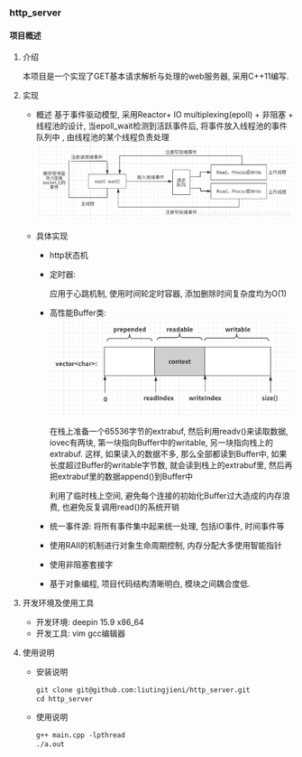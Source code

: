 ### http_server

#### 项目概述

1. 介绍

   本项目是一个实现了GET基本请求解析与处理的web服务器, 采用C++11编写.

2. 实现

   - 概述
     基于事件驱动模型, 采用Reactor+ IO multiplexing(epoll) + 非阻塞 + 线程池的设计, 当epoll_wait检测到活跃事件后, 将事件放入线程池的事件队列中 , 由线程池的某个线程负责处理 
                  ![image](https://github.com/liutingjieni/http_server/blob/master/reactor.png)

     

   - 具体实现

     - http状态机

     - 定时器:

        应用于心跳机制, 使用时间轮定时容器, 添加删除时间复杂度均为O(1)

     - 高性能Buffer类: 
          ![image](https://github.com/liutingjieni/http_server/blob/master/buffer.png)

       在栈上准备一个65536字节的extrabuf, 然后利用readv()来读取数据, iovec有两块, 第一块指向Buffer中的writable, 另一块指向栈上的extrabuf. 这样, 如果读入的数据不多, 那么全部都读到Buffer中, 如果长度超过Buffer的writable字节数, 就会读到栈上的extrabuf里, 然后再把extrabuf里的数据append()到Buffer中

       利用了临时栈上空间, 避免每个连接的初始化Buffer过大造成的内存浪费, 也避免反复调用read()的系统开销

     - 统一事件源:  将所有事件集中起来统一处理, 包括IO事件, 时间事件等

     - 使用RAII的机制进行对象生命周期控制, 内存分配大多使用智能指针

     - 使用非阻塞套接字

     - 基于对象编程, 项目代码结构清晰明白, 模块之间耦合度低.

3. 开发环境及使用工具

   - 开发环境: deepin 15.9 x86_64
   - 开发工具: vim gcc编辑器

4. 使用说明

   - 安装说明

       ```
       git clone git@github.com:liutingjieni/http_server.git
       cd http_server
       ```

   - 使用说明

       ```
       g++ main.cpp -lpthread
       ./a.out 
       ```

       

   
